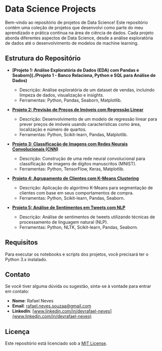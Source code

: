 # Data Science Projects

Bem-vindo ao repositório de projetos de Data Science! Este repositório contém uma coleção de projetos que desenvolvi como parte do meu aprendizado e prática contínua na área de ciência de dados. Cada projeto aborda diferentes aspectos de Data Science, desde a análise exploratória de dados até o desenvolvimento de modelos de machine learning.

## Estrutura do Repositório

- **[Projeto 1: Análise Exploratória de Dados (EDA) com Pandas e Seaborn](./Projeto 1 - Banco Relaciona, Python e SQL para Análise de Dados)**
  - Descrição: Análise exploratória de um dataset de vendas, incluindo limpeza de dados, visualização e insights.
  - Ferramentas: Python, Pandas, Seaborn, Matplotlib.

- **[Projeto 2: Previsão de Preços de Imóveis com Regressão Linear](./Projeto_2_Regressao_Linear)**
  - Descrição: Desenvolvimento de um modelo de regressão linear para prever preços de imóveis usando características como área, localização e número de quartos.
  - Ferramentas: Python, Scikit-learn, Pandas, Matplotlib.

- **[Projeto 3: Classificação de Imagens com Redes Neurais Convolucionais (CNN)](./Projeto_3_CNN)**
  - Descrição: Construção de uma rede neural convolucional para classificação de imagens de dígitos manuscritos (MNIST).
  - Ferramentas: Python, TensorFlow, Keras, Matplotlib.

- **[Projeto 4: Agrupamento de Clientes com K-Means Clustering](./Projeto_4_KMeans)**
  - Descrição: Aplicação do algoritmo K-Means para segmentação de clientes com base em seus comportamentos de compra.
  - Ferramentas: Python, Scikit-learn, Pandas, Seaborn.

- **[Projeto 5: Análise de Sentimentos em Tweets com NLP](./Projeto_5_NLP)**
  - Descrição: Análise de sentimentos de tweets utilizando técnicas de processamento de linguagem natural (NLP).
  - Ferramentas: Python, NLTK, Scikit-learn, Pandas, Seaborn.

## Requisitos

Para executar os notebooks e scripts dos projetos, você precisará ter o Python 3.x instalado.

## Contato

Se você tiver alguma dúvida ou sugestão, sinta-se à vontade para entrar em contato:

- **Nome**: Rafael Neves
- **Email**: rafael.neves.souzaa@gmail.com
- **LinkedIn**: [www.linkedin.com/in/devrafael-neves](www.linkedin.com/in/devrafael-neves)

## Licença

Este repositório está licenciado sob a [MIT License](./LICENSE).

